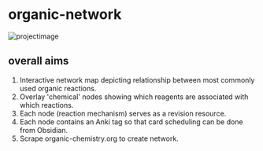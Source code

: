 # organic-network

![projectimage](network.png)
## overall aims
1. Interactive network map depicting relationship between most commonly used organic reactions.
2. Overlay 'chemical' nodes showing which reagents are associated with which reactions.
3. Each node (reaction mechanism) serves as a revision resource.
4. Each node contains an Anki tag so that card scheduling can be done from Obsidian.
5. Scrape organic-chemistry.org to create network.